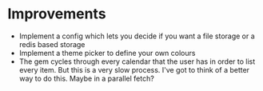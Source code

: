 # Improvements

* Implement a config which lets you decide if you want a file storage or a redis based storage
* Implement a theme picker to define your own colours
* The gem cycles through every calendar that the user has in order to list every item. But this is a very slow process. I've got to think of a better way to do this. Maybe in a parallel fetch?

